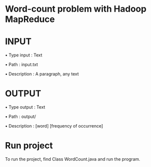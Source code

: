 # Word-count problem with Hadoop MapReduce
# INPUT
• Type input : Text 

• Path : input.txt

• Description : A paragraph, any text
# OUTPUT
• Type output : Text

• Path : output/

• Description : [word] [frequency of occurrence]
# Run project
To run the project, find Class WordCount.java and run the program.

